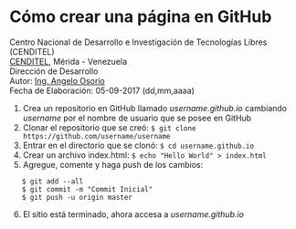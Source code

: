 # Cómo crear una página en GitHub
Centro Nacional de Desarrollo e Investigación de Tecnologías Libres (CENDITEL) <br>
[CENDITEL](https://www.cenditel.gob.ve/), Mérida - Venezuela<br>
Dirección de Desarrollo<br>
Autor: [Ing. Angelo Osorio](https://twitter.com/Engel_PAIN)<br>
Fecha de Elaboración: 05-09-2017 (dd,mm,aaaa)

1. Crea un repositorio en GitHub llamado *username.github.io* cambiando *username* por el nombre de usuario que se posee en GitHub
2. Clonar el repositorio que se creó: `$ git clone https://github.com/username/username`
3. Entrar en el directorio que se clonó: `$ cd username.github.io`
4. Crear un archivo index.html: `$ echo "Hello World" > index.html`
5. Agregue, comente y haga push de los cambios:
```shell
   $ git add --all
   $ git commit -m "Commit Inicial"
   $ git push -u origin master
```
6. El sitio está terminado, ahora accesa a *username.github.io*